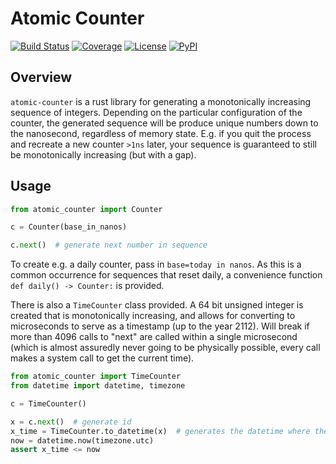 # Atomic Counter

[![Build Status](https://github.com/timkpaine/atomic-counter/workflows/Build%20Status/badge.svg?branch=main)](https://github.com/timkpaine/atomic-counter/actions?query=workflow%3A%22Build+Status%22)
[![Coverage](https://codecov.io/gh/timkpaine/atomic-counter/branch/main/graph/badge.svg)](https://codecov.io/gh/timkpaine/atomic-counter)
[![License](https://img.shields.io/github/license/timkpaine/atomic-counter.svg)](https://pypi.python.org/pypi/atomic-counter)
[![PyPI](https://img.shields.io/pypi/v/atomic-counter.svg)](https://pypi.python.org/pypi/atomic-counter)

## Overview
`atomic-counter` is a rust library for generating a monotonically increasing sequence of integers. Depending on the particular configuration of the counter, the generated sequence will be produce unique numbers down to the nanosecond, regardless of memory state.
E.g. if you quit the process and recreate a new counter `>1ns` later, your sequence is guaranteed to still be monotonically increasing (but with a gap).

## Usage

```python
from atomic_counter import Counter

c = Counter(base_in_nanos)

c.next()  # generate next number in sequence
```

To create e.g. a daily counter, pass in `base=today in nanos`. As this is a common occurrence for sequences that reset daily, a convenience function `def daily() -> Counter:` is provided.


There is also a `TimeCounter` class provided. A 64 bit unsigned integer is created that is monotonically increasing, and allows for converting to microseconds to serve as a timestamp (up to the year 2112). Will break if more than 4096 calls to "next" are called within a single microsecond (which is almost assuredly never going to be physically possible, every call makes a system call to get the current time).

```python
from atomic_counter import TimeCounter
from datetime import datetime, timezone

c = TimeCounter()

x = c.next()  # generate id
x_time = TimeCounter.to_datetime(x)  # generates the datetime where the value was called.
now = datetime.now(timezone.utc)
assert x_time <= now
```